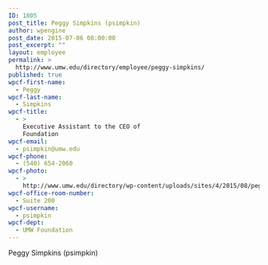 ```yaml
---
ID: 1805
post_title: Peggy Simpkins (psimpkin)
author: wpengine
post_date: 2015-07-06 08:00:00
post_excerpt: ""
layout: employee
permalink: >
  http://www.umw.edu/directory/employee/peggy-simpkins/
published: true
wpcf-first-name:
  - Peggy
wpcf-last-name:
  - Simpkins
wpcf-title:
  - >
    Executive Assistant to the CEO of
    Foundation
wpcf-email:
  - psimpkin@umw.edu
wpcf-phone:
  - (540) 654-2060
wpcf-photo:
  - >
    http://www.umw.edu/directory/wp-content/uploads/sites/4/2015/08/peggy05forweb.jpg
wpcf-office-room-number:
  - Suite 200
wpcf-username:
  - psimpkin
wpcf-dept:
  - UMW Foundation
---
```

Peggy Simpkins (psimpkin)